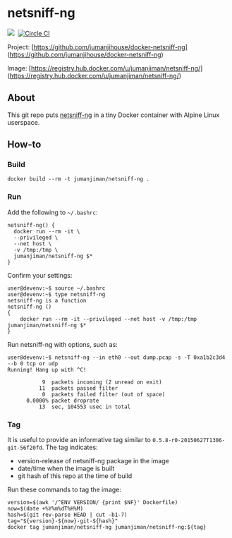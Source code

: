 netsniff-ng
===========

[![](https://badge.imagelayers.io/jumanjiman/netsniff-ng.svg)](https://imagelayers.io/?images=jumanjiman/netsniff-ng:latest 'View image size and layers')&nbsp;
[![Circle CI](https://circleci.com/gh/jumanjihouse/docker-netsniff-ng.png?circle-token=0a4981e526ec3e7a4afa10ab2dddc25ca5a04038)](https://circleci.com/gh/jumanjihouse/docker-netsniff-ng/tree/master 'View CI builds')

Project: [https://github.com/jumanjihouse/docker-netsniff-ng]
(https://github.com/jumanjihouse/docker-netsniff-ng)

Image: [https://registry.hub.docker.com/u/jumanjiman/netsniff-ng/]
(https://registry.hub.docker.com/u/jumanjiman/netsniff-ng/)


About
-----

This git repo puts [netsniff-ng](https://github.com/netsniff-ng/netsniff-ng)
in a tiny Docker container with Alpine Linux userspace.


How-to
------

### Build

    docker build --rm -t jumanjiman/netsniff-ng .


### Run

Add the following to `~/.bashrc`:

    netsniff-ng() {
      docker run --rm -it \
      --privileged \
      --net host \
      -v /tmp:/tmp \
      jumanjiman/netsniff-ng $*
    }

Confirm your settings:

    user@devenv:~$ source ~/.bashrc
    user@devenv:~$ type netsniff-ng
    netsniff-ng is a function
    netsniff-ng ()
    {
        docker run --rm -it --privileged --net host -v /tmp:/tmp jumanjiman/netsniff-ng $*
    }

Run netsniff-ng with options, such as:

    user@devenv:~$ netsniff-ng --in eth0 --out dump.pcap -s -T 0xa1b2c3d4 --b 0 tcp or udp
    Running! Hang up with ^C!

               9  packets incoming (2 unread on exit)
              11  packets passed filter
               0  packets failed filter (out of space)
          0.0000% packet droprate
              13  sec, 104553 usec in total


### Tag

It is useful to provide an informative tag similar to
`0.5.8-r0-20150627T1306-git-56f20fd`.
The tag indicates:

* version-release of netsniff-ng package in the image
* date/time when the image is built
* git hash of this repo at the time of build

Run these commands to tag the image:

    version=$(awk '/^ENV VERSION/ {print $NF}' Dockerfile)
    now=$(date +%Y%m%dT%H%M)
    hash=$(git rev-parse HEAD | cut -b1-7)
    tag="${version}-${now}-git-${hash}"
    docker tag jumanjiman/netsniff-ng jumanjiman/netsniff-ng:${tag}
